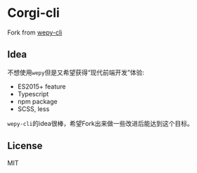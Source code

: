 # Corgi-cli

Fork from [wepy-cli](https://github.com/wepyjs/wepy/tree/master/packages/wepy-cli)

## Idea

不想使用`wepy`但是又希望获得“现代前端开发”体验:
* ES2015+ feature
* Typescript
* npm package
* SCSS, less

`wepy-cli`的idea很棒，希望Fork出来做一些改进后能达到这个目标。

## License

MIT
